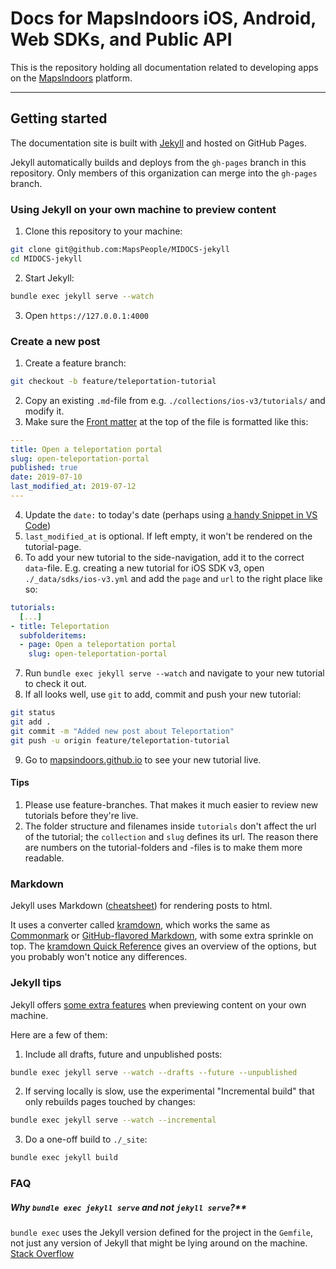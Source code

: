 # Docs for MapsIndoors iOS, Android, Web SDKs, and Public API

This is the repository holding all documentation related to developing apps on the [MapsIndoors](https://www.mapspeople.com/mapsindoors/) platform.

---

## Getting started

The documentation site is built with [Jekyll](https://jekyllrb.com) and hosted on GitHub Pages.

Jekyll automatically builds and deploys from the `gh-pages` branch in this repository. Only members of this organization can merge into the `gh-pages` branch.

### Using Jekyll on your own machine to preview content

1. Clone this repository to your machine: 

  ```bash
  git clone git@github.com:MapsPeople/MIDOCS-jekyll
  cd MIDOCS-jekyll
  ```

2. Start Jekyll: 

  ```bash
  bundle exec jekyll serve --watch
  ```

3. Open `https://127.0.0.1:4000`

### Create a new post

1. Create a feature branch:

  ```bash
  git checkout -b feature/teleportation-tutorial
  ```

2. Copy an existing `.md`-file from e.g. `./collections/ios-v3/tutorials/` and modify it.
3. Make sure the [Front matter](https://jekyllrb.com/docs/step-by-step/03-front-matter/) at the top of the file is formatted like this:

  ```yaml
  ---
  title: Open a teleportation portal
  slug: open-teleportation-portal
  published: true
  date: 2019-07-10
  last_modified_at: 2019-07-12
  ---
  ```

4. Update the `date:` to today's date (perhaps using [a handy Snippet in VS Code](https://marketplace.visualstudio.com/items?itemName=jsynowiec.vscode-insertdatestring))
5. `last_modified_at` is optional. If left empty, it won't be rendered on the tutorial-page.
6. To add your new tutorial to the side-navigation, add it to the correct `data`-file. E.g. creating a new tutorial for iOS SDK v3, open `./_data/sdks/ios-v3.yml` and add the `page` and `url` to the right place like so:

  ```yaml
  tutorials:
    [...]
  - title: Teleportation
    subfolderitems:
    - page: Open a teleportation portal
      slug: open-teleportation-portal
  ```

7. Run `bundle exec jekyll serve --watch` and navigate to your new tutorial to check it out.
8. If all looks well, use `git` to add, commit and push your new tutorial:

  ```bash
  git status
  git add .
  git commit -m "Added new post about Teleportation"
  git push -u origin feature/teleportation-tutorial
  ```

9. Go to [mapsindoors.github.io](https://mapsindoors.github.io) to see your new tutorial live.

#### Tips

1. Please use feature-branches. That makes it much easier to review new tutorials before they're live.
1. The folder structure and filenames inside `tutorials` don't affect the url of the tutorial; the `collection` and `slug` defines its url. The reason there are numbers on the tutorial-folders and -files is to make them more readable.

### Markdown

Jekyll uses Markdown ([cheatsheet](https://github.com/adam-p/markdown-here/wiki/Markdown-Cheatsheet)) for rendering posts to html.

It uses a converter called [kramdown](https://kramdown.gettalong.org/index.html), which works the same as [Commonmark](https://commonmark.org) or [GitHub-flavored Markdown](https://help.github.com/en/articles/basic-writing-and-formatting-syntax), with some extra sprinkle on top. The [kramdown Quick Reference](https://kramdown.gettalong.org/quickref.html) gives an overview of the options, but you probably won't notice any differences.

### Jekyll tips

Jekyll offers [some extra features](https://jekyllrb.com/docs/usage/) when previewing content on your own machine.

Here are a few of them:

1. Include all drafts, future and unpublished posts:
  ```bash
  bundle exec jekyll serve --watch --drafts --future --unpublished
  ```

2. If serving locally is slow, use the experimental "Incremental build" that only rebuilds pages touched by changes: 

  ```bash
  bundle exec jekyll serve --watch --incremental
  ```

3. Do a one-off build to `./_site`:

  ```bash
  bundle exec jekyll build
  ```

### FAQ

##### Why `bundle exec jekyll serve` and not `jekyll serve`?**

`bundle exec` uses the Jekyll version defined for the project in the `Gemfile`, not just any version of Jekyll that might be lying around on the machine. [Stack Overflow](https://stackoverflow.com/questions/51157446/whats-the-difference-between-bundle-exec-jekyll-serve-and-jekyll-serve)
